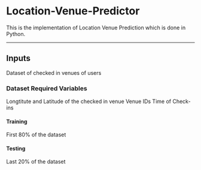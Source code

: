 # Location-Venue-Predictor
This is the implementation of Location Venue Prediction which is done in Python. 

---------------------------------------------------------------------------------------------
## Inputs
Dataset of checked in venues of users 

### Dataset Required Variables 
Longtitute and Latitude of the checked in venue 
Venue IDs
Time of Check-ins

#### Training 
First 80% of the dataset
#### Testing 
Last 20% of the dataset
